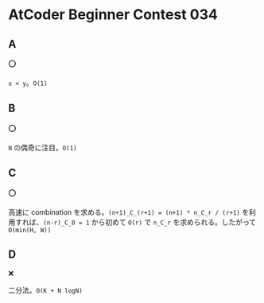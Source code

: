 # AtCoder Beginner Contest 034

## A

:o:

`x < y`。`O(1)`

## B

:o:

`N` の偶奇に注目。`O(1)`

## C

:o:

高速に combination を求める。`(n+1)_C_(r+1) = (n+1) * n_C_r / (r+1)` を利用すれば、`(n-r)_C_0 = 1` から初めて `O(r)` で `n_C_r` を求められる。したがって `O(min(H, W))`

## D

:x:

二分法。`O(K + N logN)`
